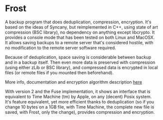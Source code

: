 Frost
=====

A backup program that does deduplication, compression, encryption.
It's based on the ideas of Syncany, but reimplemented in C++, using state of art compression (BSC library), no dependency on anything except libcrypto.
It provides a console mode that has been tested on both Linux and MacOSX.
It allows saving backups to a remote server that's considered hostile, with no modification to the remote server software required.

Because of deduplication, space saving is considerable between backup and in a backup itself.
Then even more data is preserved with compression (using either zLib or BSC library), and compressed data is encrypted in local files (or remote files if you mounted then beforehand).


More info, documentation and encryption algorithm description <a href="http://x-ryl669.github.io/Frost/">here</a>

With version 2 and the Fuse implementation, it shows an interface that is equivalent to Time Machine (tm) by Apple, on any (decent) Posix system. It's feature equivalent, yet more efficient thanks to deduplication (so if you change 10 bytes on a 1GB file, with Time Machine, the complete new file is saved, with Frost, only the change), provides compression and encryption.
